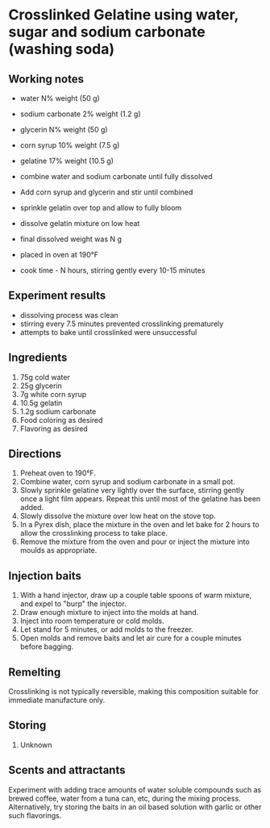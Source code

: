 # Crosslinked Gelatine using water, sugar and sodium carbonate (washing soda)
## Working notes
- water N% weight (50 g)
- sodium carbonate 2% weight (1.2 g)
- glycerin N% weight (50 g)
- corn syrup 10% weight (7.5 g)
- gelatine 17% weight (10.5 g)

- combine water and sodium carbonate until fully dissolved
- Add corn syrup and glycerin and stir until combined
- sprinkle gelatin over top and allow to fully bloom
- dissolve gelatin mixture on low heat
- final dissolved weight was N g
- placed in oven at 190°F
- cook time - N hours, stirring gently every 10-15 minutes

## Experiment results
- dissolving process was clean
- stirring every 7.5 minutes prevented crosslinking prematurely
- attempts to bake until crosslinked were unsuccessful

## Ingredients
1. 75g cold water
1. 25g glycerin
1. 7g white corn syrup
1. 10.5g gelatin
1. 1.2g sodium carbonate
1. Food coloring as desired
1. Flavoring as desired

## Directions
1. Preheat oven to 190°F.
1. Combine water, corn syrup and sodium carbonate in a small pot.
1. Slowly sprinkle gelatine very lightly over the surface, stirring gently once a light film appears. Repeat this until most of the gelatine has been added.
1. Slowly dissolve the mixture over low heat on the stove top.
1. In a Pyrex dish, place the mixture in the oven and let bake for 2 hours to allow the crosslinking process to take place.
1. Remove the mixture from the oven and pour or inject the mixture into moulds as appropriate.

## Injection baits
1. With a hand injector, draw up a couple table spoons of warm mixture, and expel to "burp" the injector.
1. Draw enough mixture to inject into the molds at hand.
1. Inject into room temperature or cold molds.
1. Let stand for 5 minutes, or add molds to the freezer.
1. Open molds and remove baits and let air cure for a couple minutes before bagging.

## Remelting
Crosslinking is not typically reversible, making this composition suitable for immediate manufacture only.

## Storing
1. Unknown

## Scents and attractants
Experiment with adding trace amounts of water soluble compounds such as brewed coffee, water from a tuna can, etc, during the mixing process. Alternatively, try storing the baits in an oil based solution with garlic or other such flavorings.
